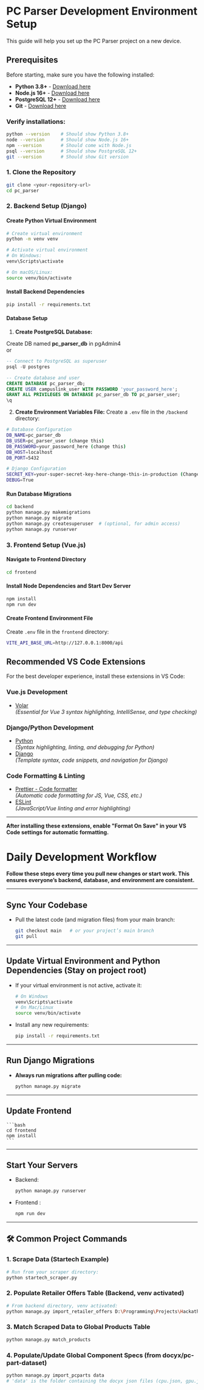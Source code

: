 # PC Parser Development Environment Setup

This guide will help you set up the PC Parser project on a new device.

## Prerequisites

Before starting, make sure you have the following installed:

- **Python 3.8+** - [Download here](https://www.python.org/downloads/)
- **Node.js 16+** - [Download here](https://nodejs.org/)
- **PostgreSQL 12+** - [Download here](https://www.postgresql.org/download/)
- **Git** - [Download here](https://git-scm.com/downloads/)

### Verify installations:

```bash
python --version    # Should show Python 3.8+
node --version      # Should show Node.js 16+
npm --version       # Should come with Node.js
psql --version      # Should show PostgreSQL 12+
git --version       # Should show Git version
```

### 1. Clone the Repository

```bash
git clone <your-repository-url>
cd pc_parser
```

### 2. Backend Setup (Django)

#### Create Python Virtual Environment

```bash
# Create virtual environment
python -m venv venv

# Activate virtual environment
# On Windows:
venv\Scripts\activate

# On macOS/Linux:
source venv/bin/activate
```

#### Install Backend Dependencies

```bash
pip install -r requirements.txt
```

#### Database Setup

1. **Create PostgreSQL Database:**
   
Create DB named **pc_parser_db** in pgAdmin4
<be>
<br>
or
<br>

```sql
-- Connect to PostgreSQL as superuser
psql -U postgres

-- Create database and user
CREATE DATABASE pc_parser_db;
CREATE USER campuslink_user WITH PASSWORD 'your_password_here';
GRANT ALL PRIVILEGES ON DATABASE pc_parser_db TO pc_parser_user;
\q
```
2. **Create Environment Variables File:**
   Create a `.env` file in the `/backend` directory:

```bash
# Database Configuration
DB_NAME=pc_parser_db 
DB_USER=pc_parser_user (change this)
DB_PASSWORD=your_password_here (change this)
DB_HOST=localhost
DB_PORT=5432

# Django Configuration
SECRET_KEY=your-super-secret-key-here-change-this-in-production (Change this. Found in setting.py)
DEBUG=True
```

#### Run Database Migrations
```bash
cd backend
python manage.py makemigrations
python manage.py migrate
python manage.py createsuperuser  # (optional, for admin access)
python manage.py runserver
```

### 3. Frontend Setup (Vue.js)

#### Navigate to Frontend Directory

```bash
cd frontend
```

#### Install Node Dependencies and Start Dev Server

```bash
npm install
npm run dev
```

#### Create Frontend Environment File

Create `.env` file in the `frontend` directory:

```bash
VITE_API_BASE_URL=http://127.0.0.1:8000/api
```

## Recommended VS Code Extensions

For the best developer experience, install these extensions in VS Code:

### Vue.js Development

- [Volar](https://marketplace.visualstudio.com/items?itemName=Vue.volar)  
  _(Essential for Vue 3 syntax highlighting, IntelliSense, and type checking)_

### Django/Python Development

- [Python](https://marketplace.visualstudio.com/items?itemName=ms-python.python)  
  _(Syntax highlighting, linting, and debugging for Python)_
- [Django](https://marketplace.visualstudio.com/items?itemName=batisteo.vscode-django)  
  _(Template syntax, code snippets, and navigation for Django)_

### Code Formatting & Linting

- [Prettier - Code formatter](https://marketplace.visualstudio.com/items?itemName=esbenp.prettier-vscode)  
  _(Automatic code formatting for JS, Vue, CSS, etc.)_
- [ESLint](https://marketplace.visualstudio.com/items?itemName=dbaeumer.vscode-eslint)  
  _(JavaScript/Vue linting and error highlighting)_

---

**After installing these extensions, enable "Format On Save" in your VS Code settings for automatic formatting.**

# Daily Development Workflow

**Follow these steps every time you pull new changes or start work. This ensures everyone’s backend, database, and environment are consistent.**

---

##  Sync Your Codebase

- Pull the latest code (and migration files) from your main branch:
    ```bash
    git checkout main   # or your project’s main branch
    git pull
    ```

---

##  Update Virtual Environment and Python Dependencies (Stay on project root)

- If your virtual environment is not active, activate it:
    ```bash
    # On Windows
    venv\Scripts\activate
    # On Mac/Linux
    source venv/bin/activate
    ```
- Install any new requirements:
    ```bash
    pip install -r requirements.txt
    ```

---


##  Run Django Migrations

- **Always run migrations after pulling code:**
    ```bash
    python manage.py migrate
    ```

---

##  Update Frontend

    ```bash
    cd frontend
    npm install
    ```

---


##  Start Your Servers

- Backend:
    ```bash
    python manage.py runserver
    ```
- Frontend :
    ```bash
    npm run dev
    ```

---
## 🛠️ Common Project Commands

### 1. Scrape Data (Startech Example)
```sh
# Run from your scraper directory:
python startech_scraper.py
```

### 2. Populate Retailer Offers Table (Backend, venv activated)
```sh
# From backend directory, venv activated:
python manage.py import_retailer_offers D:\Programming\Projects\Hackathons\pc_parser\scraper\data\startech_products.json
```
### 3. Match Scraped Data to Global Products Table
```sh
python manage.py match_products
```

### 4. Populate/Update Global Component Specs (from docyx/pc-part-dataset)
```sh
python manage.py import_pcparts data
# 'data' is the folder containing the docyx json files (cpu.json, gpu.json, etc)
```

